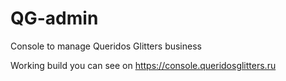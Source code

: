 # QG-admin
Console to manage Queridos Glitters business

Working build you can see on https://console.queridosglitters.ru
